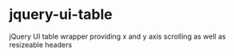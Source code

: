 jquery-ui-table
===============

jQuery UI table wrapper providing x and y axis scrolling as well as resizeable headers
